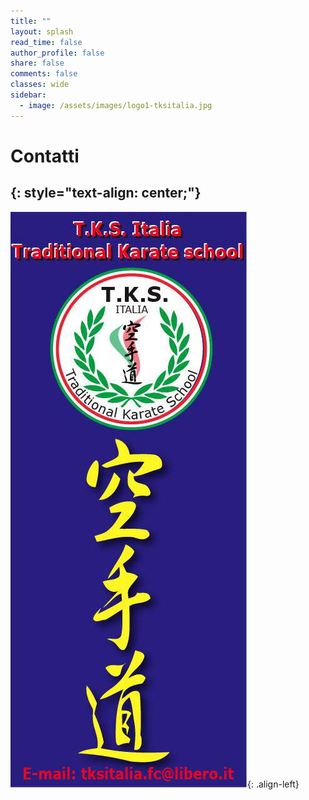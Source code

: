 ```yaml
---
title: ""
layout: splash
read_time: false
author_profile: false
share: false
comments: false
classes: wide
sidebar:
  - image: /assets/images/logo1-tksitalia.jpg
---
```


# Contatti
{: style="text-align: center;"}
---
![logo1](/assets/images/logo1-tksitalia.jpg){: .align-left}
